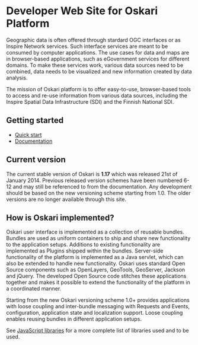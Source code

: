 # Developer Web Site for Oskari Platform

Geographic data is often offered through stardard OGC interfaces or as Inspire Network services. Such interface services are meant to be consumed by computer applications. The use cases for data and maps are in browser-based applications, such as eGovernment services for different domains. To make these services work, various data sources need to be combined, data needs to be visualized and new information created by data analysis.

The mission of Oskari platform is to offer easy-to-use, browser-based tools to access and re-use information from various data sources, including the Inspire Spatial Data Infrastructure (SDI) and the Finnish National SDI.

## Getting started

* [Quick start](guides/quick-start)
* [Documentation](documentation)

## Current version

The current stable version of Oskari is **1.17** which was released 21st of January 2014. Previous released version schemes have been numbered 6-12 and may still be referenced to from the documentation. Any development should be based on the new versioning scheme starting from 1.0. The older versions are no longer available through this site.

## How is Oskari implemented?

Oskari user interface is implemented as a collection of reusable bundles. Bundles are used as uniform containers to ship and share new functionality to the application setups. Additions to existing functionality are implemented as Plugins shipped within the bundles. Server-side functionality of the platform is implemented as a Java servlet, which can also be extended to handle new functionality. Oskari uses standard Open Source components such as OpenLayers, GeoTools, GeoServer, Jackson and jQuery. The developed Open Source code stitches these applications together and makes it possible to extend the functionality of the platform in a coordinated manner.

Starting from the new Oskari versioning scheme 1.0+ provides applications with loose coupling and inter-bundle messaging with Requests and Events, configuration, application state and localization support. Loose coupling enables reusing bundles in different application setups.

See [JavaScript libraries](documentation/libraries) for a more complete list of libraries used and to be used.